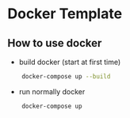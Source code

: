 # Docker Template

## How to use docker
- build docker (start at first time)
```bash
    docker-compose up --build
```
- run normally docker
```bash
    docker-compose up
```


